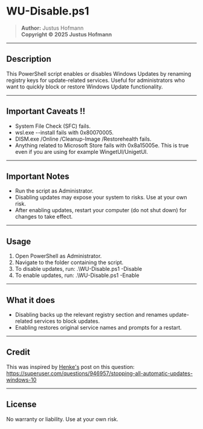 # WU-Disable.ps1
> **Author:** Justus Hofmann  
> **Copyright © 2025 Justus Hofmann**

---

## Description
This PowerShell script enables or disables Windows Updates by renaming registry keys for update-related services. Useful for administrators who want to quickly block or restore Windows Update functionality.

---

## Important Caveats !!
- System File Check (SFC) fails.
- wsl.exe --install fails with 0x80070005.
- DISM.exe /Online /Cleanup-Image /Restorehealth fails.
- Anything related to Microsoft Store fails with 0x8a15005e. This is true even if you are using for example WingetUI/UnigetUI.

---

## Important Notes 
- Run the script as Administrator.
- Disabling updates may expose your system to risks. Use at your own risk.
- After enabling updates, restart your computer (do not shut down) for changes to take effect.

---

## Usage
1. Open PowerShell as Administrator.
2. Navigate to the folder containing the script.
3. To disable updates, run: .\WU-Disable.ps1 -Disable
4. To enable updates, run: .\WU-Disable.ps1 -Enable

---

## What it does
- Disabling backs up the relevant registry section and renames update-related services to block updates.
- Enabling restores original service names and prompts for a restart.

---

## Credit
This was inspired by [Henke's](https://superuser.com/users/1102737/henke) post on this question: <https://superuser.com/questions/946957/stopping-all-automatic-updates-windows-10>

---

## License
No warranty or liability. Use at your own risk.
